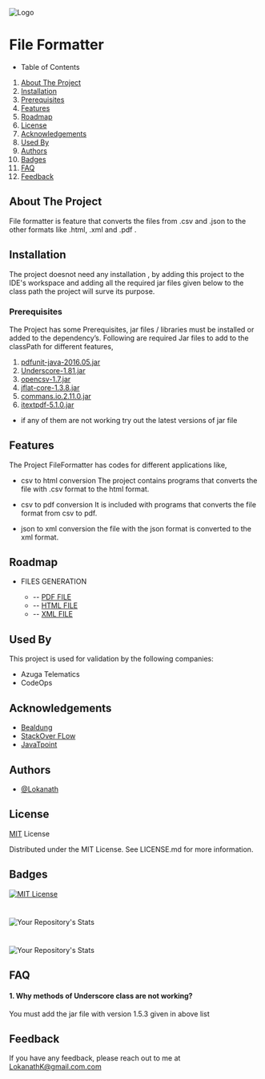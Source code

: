 
![Logo](https://encrypted-tbn0.gstatic.com/images?q=tbn:ANd9GcRwYc7eBsOrIAXX5gquIHGoiuBb2ny-qf06JblmSo-YPhOETyrNbxNB7AeiDDuV7GvHHps&usqp=CAU)

# File Formatter

- Table of Contents

1. [About The Project](##About-The-Project)
2. [Installation](##Installation)
3. [Prerequisites](##Prerequisites)
5. [Features](##Features)
6. [Roadmap](##Roadmap)
8. [License](##License)
9. [Acknowledgements](##Acknowledgements)
10. [Used By](##Used-By)
11. [Authors](##Authors)
12. [Badges](##Badges)
13. [FAQ](##FAQ)
14. [Feedback](##Feedback)

## About The Project
File formatter is feature that converts the files from .csv and .json to the other formats like .html, .xml and .pdf .

## Installation

The project doesnot need any installation , by adding this project to the IDE's workspace and adding all the required jar files given below to the class path the project will surve its purpose.

### Prerequisites 
The Project has some Prerequisites, jar files / libraries must be installed or added to the dependency’s. Following are required Jar files to add to the classPath for different features,
1. [pdfunit-java-2016.05.jar](http://www.pdfunit.com/en/download/)
5. [Underscore-1.81.jar](https://mavenlibs.com/jar/file/com.github.javadev/underscore)
6. [opencsv-1.7.jar](https://jar-download.com/?search_box=opencsv-1.7)
7. [jflat-core-1.3.8.jar](https://jar-download.com/?search_box=JFlat)
8. [commans.io.2.11.0.jar](https://mvnrepository.com/artifact/commons-io/commons-io/2.11.0)
9. [itextpdf-5.1.0.jar](https://mvnrepository.com/artifact/com.itextpdf/itextpdf/5.1.0)

- if any of them are not working try out the latest versions of jar file


## Features

The Project FileFormatter has codes for different applications like,
- csv to html conversion
The project contains programs that converts the file with .csv format to the html format.

- csv to pdf conversion
It is included with programs that converts the file format from csv to pdf.

- json to xml conversion
the file with the json format is converted to the xml format.


## Roadmap
 

- FILES GENERATION

    -   --  [ PDF FILE](https://github.com/LokanathLoki/AzugaTrainingCodes/tree/features/formats)
    -   --  [ HTML FILE](https://github.com/LokanathLoki/AzugaTrainingCodes/tree/features/formats)
    -   --  [ XML FILE](https://github.com/LokanathLoki/AzugaTrainingCodes/tree/features/formats)



## Used By

This project is used for validation by the following companies:

- Azuga Telematics
- CodeOps



## Acknowledgements

 - [Bealdung ](https://www.baeldung.com/java-tutorial)
 - [StackOver FLow](https://stackoverflow.com/)
 - [JavaTpoint](https://www.javatpoint.com/)



## Authors

- [@Lokanath](https://github.com/LokanathLoki/AzugaTrainingCodes/tree/main)



## License

[MIT](https://choosealicense.com/licenses/mit/) License 

Distributed under the MIT License. See LICENSE.md for more information.


## Badges


[![MIT License](https://img.shields.io/badge/License-MIT-green.svg)](https://choosealicense.com/licenses/mit/)
#

![Your Repository's Stats](https://github-readme-stats.vercel.app/api/top-langs/?username=LokanathLoki&theme=blue-green)
#
![Your Repository's Stats](https://github-readme-stats.vercel.app/api?username=LokanathLoki&show_icons=true)



## FAQ

#### 1. Why methods of Underscore class are not working?

You must add the jar file with version 1.5.3 given in above list




## Feedback

If you have any feedback, please reach out to me at LokanathK@gmail.com.com


